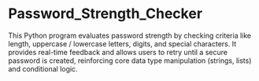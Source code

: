 # Password_Strength_Checker
This Python program evaluates password strength by checking criteria like length, uppercase / lowercase letters, digits, and special characters. It provides real-time feedback and allows users to retry until a secure password is created, reinforcing core data type manipulation (strings, lists) and conditional logic.

